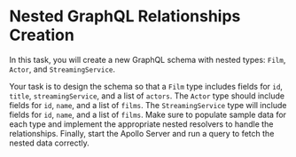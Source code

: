# Nested GraphQL Relationships Creation

In this task, you will create a new GraphQL schema with nested types: `Film`, `Actor`, and `StreamingService`.

Your task is to design the schema so that a `Film` type includes fields for `id`, `title`, `streamingService`, and a list of `actors`. The `Actor` type should include fields for `id`, `name`, and a list of `films`. The `StreamingService` type will include fields for `id`, `name`, and a list of `films`. Make sure to populate sample data for each type and implement the appropriate nested resolvers to handle the relationships. Finally, start the Apollo Server and run a query to fetch the nested data correctly.